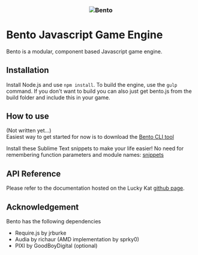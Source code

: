 <h3 align="center">
  <img style="max-width: 100%; max-height: 200px" src="http://www.heigames.com/bento-header.png" alt="Bento" />
</h3>

# Bento Javascript Game Engine

Bento is a modular, component based Javascript game engine. 

## Installation

Install Node.js and use `npm install`. To build the engine, use the `gulp` command. If you don't want to build you can also just get bento.js from the build folder and include this in your game.

## How to use

(Not written yet...)<br>
Easiest way to get started for now is to download the [Bento CLI tool](https://github.com/LuckyKat/bento-cli)

Install these Sublime Text snippets to make your life easier! No need for remembering function parameters and module names: [snippets](https://gist.github.com/HernanZh/d12d81cd2de72c735171e866f5236632)

## API Reference

Please refer to the documentation hosted on the Lucky Kat [github page](https://luckykat.github.io/Bento/).

## Acknowledgement

Bento has the following dependencies

* Require.js by jrburke
* Audia by richaur (AMD implementation by sprky0)
* PIXI by GoodBoyDigital (optional)